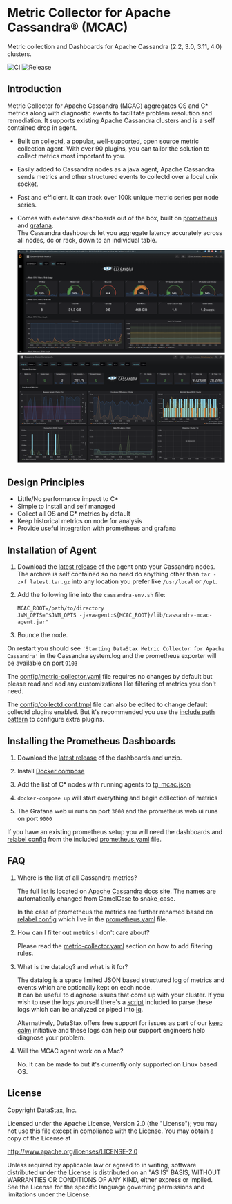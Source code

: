 Metric Collector for Apache Cassandra&reg; (MCAC)
=================================================

Metric collection and Dashboards for Apache Cassandra (2.2, 3.0, 3.11, 4.0) clusters.

![CI](https://github.com/datastax/metric-collector-for-apache-cassandra/workflows/Java%20CI/badge.svg)
![Release](https://github.com/datastax/metric-collector-for-apache-cassandra/workflows/Docker%20Release/badge.svg)
## Introduction

   Metric Collector for Apache Cassandra (MCAC) aggregates OS and C* metrics along with diagnostic events
   to facilitate problem resolution and remediation. 
   It supports existing Apache Cassandra clusters and is a self contained drop in agent.

   * Built on [collectd](https://collectd.org), a popular, well-supported, open source metric collection agent. 
   With over 90 plugins, you can tailor the solution to collect metrics most important to you.
   
   * Easily added to Cassandra nodes as a java agent, Apache Cassandra sends metrics and other structured events 
   to collectd over a local unix socket.  
   
   * Fast and efficient.  It can track over 100k unique metric series per node series. 
     
   * Comes with extensive dashboards out of the box, built on [prometheus](http://prometheus.io) and [grafana](http://grafana.com).  
     The Cassandra dashboards let you aggregate latency accurately across all nodes, dc or rack, down to an individual table.   
     
     ![](.screenshots/os.png)
     ![](.screenshots/cluster.png)
   
## Design Principles

  * Little/No performance impact to C* 
  * Simple to install and self managed
  * Collect all OS and C* metrics by default
  * Keep historical metrics on node for analysis
  * Provide useful integration with prometheus and grafana
      
## Installation of Agent
    
 1. Download the [latest release]() of the agent onto your Cassandra nodes.
 The archive is self contained so no need do anything other than `tar -zxf latest.tar.gz` 
 into any location you prefer like `/usr/local` or `/opt`.

 2. Add the following line into the `cassandra-env.sh` file:
     
     ````
     MCAC_ROOT=/path/to/directory 
     JVM_OPTS="$JVM_OPTS -javaagent:${MCAC_ROOT}/lib/cassandra-mcac-agent.jar"
     ````
 3. Bounce the node.  
 
 On restart you should see `'Starting DataStax Metric Collector for Apache Cassandra'` in the Cassandra system.log 
 and the prometheus exporter will be available on port `9103`
 
 The [config/metric-collector.yaml](config/metrics-collector.yaml) file requires no changes by default but please read and add any customizations like
 filtering of metrics you don't need. 
 
 The [config/collectd.conf.tmpl](config/collectd.conf.tmpl) file can also be edited to change default collectd plugins enabled.  But it's recommended
 you use the [include path pattern](https://collectd.org/documentation/manpages/collectd.conf.5.shtml#include_path_pattern) 
 to configure extra plugins.

## Installing the Prometheus Dashboards

 1. Download the [latest release]() of the dashboards and unzip.
 
 2. Install [Docker compose](https://docs.docker.com/compose/install/)
 
 3. Add the list of C* nodes with running agents to [tg_mcac.json](dashboards/prometheus/tg_mcac.json)
  
 4. `docker-compose up` will start everything and begin collection of metrics

 5. The Grafana web ui runs on port `3000` and the prometheus web ui runs on port `9000`
     
 If you have an existing prometheus setup you will need the dashboards and [relabel config](https://prometheus.io/docs/prometheus/latest/configuration/configuration/#relabel_config) from the
 included [prometheus.yaml](dashboards/prometheus/prometheus.yaml) file.
 
 
## FAQ
  1. Where is the list of all Cassandra metrics?
  
     The full list is located on [Apache Cassandra docs](https://cassandra.apache.org/doc/latest/operating/metrics.html) site.
     The names are automatically changed from CamelCase to snake_case.
  
     In the case of prometheus the metrics are further renamed based on [relabel config](https://prometheus.io/docs/prometheus/latest/configuration/configuration/#relabel_config) which live in the 
     [prometheus.yaml](dashboards/prometheus/prometheus.yaml) file.
  
  2. How can I filter out metrics I don't care about?
     
     Please read the [metric-collector.yaml](config/metrics-collector.yaml) section on how to add filtering rules.
  
  3. What is the datalog? and what is it for?
      
     The datalog is a space limited JSON based structured log of metrics and events which are optionally kept on each node.  
     It can be useful to diagnose issues that come up with your cluster.  If you wish to use the logs yourself
     there's a [script](scripts/datalog-parser.py) included to parse these logs which can be analyzed or piped 
     into [jq](https://stedolan.github.io/jq/).
     
     Alternatively, DataStax offers free support for issues as part of our [keep calm](https://www.datastax.com/keepcalm) 
     initiative and these logs can help our support engineers help diagnose your problem.
     
  4. Will the MCAC agent work on a Mac?
     
     No. It can be made to but it's currently only supported on Linux based OS.
          
## License

Copyright DataStax, Inc.

Licensed under the Apache License, Version 2.0 (the "License"); you may not use this file except in compliance with the License. You may obtain a copy of the License at

http://www.apache.org/licenses/LICENSE-2.0

Unless required by applicable law or agreed to in writing, software distributed under the License is distributed on an "AS IS" BASIS, WITHOUT WARRANTIES OR CONDITIONS OF ANY KIND, either express or implied. See the License for the specific language governing permissions and limitations under the License.

